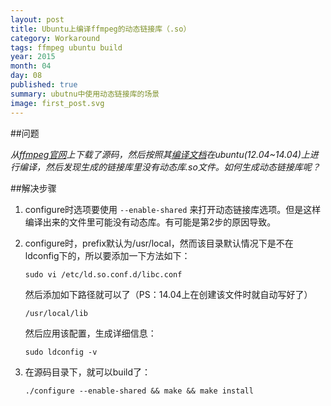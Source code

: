 ```yaml
---
layout: post
title: Ubuntu上编译ffmpeg的动态链接库（.so）
category: Workaround
tags: ffmpeg ubuntu build
year: 2015
month: 04
day: 08
published: true
summary: ubutnu中使用动态链接库的场景 
image: first_post.svg
---
```


##问题

*从[ffmpeg官网](https://ffmpeg.org/)上下载了源码，然后按照其[编译文档](https://trac.ffmpeg.org/wiki/CompilationGuide/Ubuntu)在ubuntu(12.04~14.04)上进行编译，然后发现生成的链接库里没有动态库.so文件。如何生成动态链接库呢？*

##解决步骤

1. configure时选项要使用 `--enable-shared` 来打开动态链接库选项。但是这样编译出来的文件里可能没有动态库。有可能是第2步的原因导致。
2. configure时，prefix默认为/usr/local，然而该目录默认情况下是不在ldconfig下的，所以要添加一下方法如下：

    ```
    sudo vi /etc/ld.so.conf.d/libc.conf
    ```

    然后添加如下路径就可以了（PS：14.04上在创建该文件时就自动写好了）

    ```
    /usr/local/lib
    ```

    然后应用该配置，生成详细信息：

    ```
    sudo ldconfig -v
    ```

3. 在源码目录下，就可以build了：

    ```
    ./configure --enable-shared && make && make install
    ```
